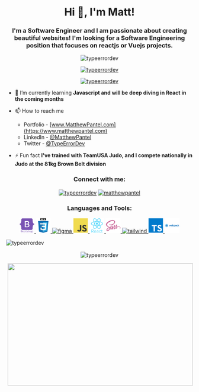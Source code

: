 <h1 align="center">Hi 👋, I'm Matt!</h1>
<h3 align="center">I'm a Software Engineer and I am passionate about creating beautiful websites! I'm looking for a Software Engineering position that focuses on reactjs or Vuejs projects.</h3>

<p align="center"> <img src="https://komarev.com/ghpvc/?username=typeerrordev&label=Profile%20views&color=0e75b6&style=flat" alt="typeerrordev" /> </p>

<p align="center"> <a href="https://github.com/ryo-ma/github-profile-trophy"><img src="https://github-profile-trophy.vercel.app/?username=typeerrordev" alt="typeerrordev" /></a> </p>

<p align="center"> <a href="https://twitter.com/typeerrordev" target="blank"><img src="https://img.shields.io/twitter/follow/typeerrordev?logo=twitter&style=for-the-badge" alt="typeerrordev" /></a> </p>

- 🌱 I’m currently learning **Javascript and will be deep diving in React in the coming months**

- 📫 How to reach me 
  - Portfolio - [www.MatthewPantel.com](https://www.matthewpantel.com)
  - LinkedIn - [@MatthewPantel](https://www.linkedin.com/in/MatthewPantel)
  - Twitter - [@TypeErrorDev](https://www.twitter.com/TypeErrorDev)

- ⚡ Fun fact **I've trained with TeamUSA Judo, and I compete nationally in Judo at the 81kg Brown Belt division**

<h3 align="center">Connect with me:</h3>
<p align="center">
<a href="https://twitter.com/typeerrordev" target="blank"><img align="center" src="https://raw.githubusercontent.com/rahuldkjain/github-profile-readme-generator/master/src/images/icons/Social/twitter.svg" alt="typeerrordev" height="30" width="40" /></a>
<a href="https://linkedin.com/in/matthewpantel" target="blank"><img align="center" src="https://raw.githubusercontent.com/rahuldkjain/github-profile-readme-generator/master/src/images/icons/Social/linked-in-alt.svg" alt="matthewpantel" height="30" width="40" /></a>
</p>

<h3 align="center">Languages and Tools:</h3>
<p align="center"> <a href="https://getbootstrap.com" target="_blank" rel="noreferrer"> <img src="https://raw.githubusercontent.com/devicons/devicon/master/icons/bootstrap/bootstrap-plain-wordmark.svg" alt="bootstrap" width="40" height="40"/> </a> <a href="https://www.w3schools.com/css/" target="_blank" rel="noreferrer"> <img src="https://raw.githubusercontent.com/devicons/devicon/master/icons/css3/css3-original-wordmark.svg" alt="css3" width="40" height="40"/> </a> <a href="https://www.figma.com/" target="_blank" rel="noreferrer"> <img src="https://www.vectorlogo.zone/logos/figma/figma-icon.svg" alt="figma" width="40" height="40"/> </a> <a href="https://developer.mozilla.org/en-US/docs/Web/JavaScript" target="_blank" rel="noreferrer"> <img src="https://raw.githubusercontent.com/devicons/devicon/master/icons/javascript/javascript-original.svg" alt="javascript" width="40" height="40"/> </a> <a href="https://reactjs.org/" target="_blank" rel="noreferrer"> <img src="https://raw.githubusercontent.com/devicons/devicon/master/icons/react/react-original-wordmark.svg" alt="react" width="40" height="40"/> </a> <a href="https://sass-lang.com" target="_blank" rel="noreferrer"> <img src="https://raw.githubusercontent.com/devicons/devicon/master/icons/sass/sass-original.svg" alt="sass" width="40" height="40"/> </a> <a href="https://tailwindcss.com/" target="_blank" rel="noreferrer"> <img src="https://www.vectorlogo.zone/logos/tailwindcss/tailwindcss-icon.svg" alt="tailwind" width="40" height="40"/> </a> <a href="https://www.typescriptlang.org/" target="_blank" rel="noreferrer"> <img src="https://raw.githubusercontent.com/devicons/devicon/master/icons/typescript/typescript-original.svg" alt="typescript" width="40" height="40"/> </a> <a href="https://webpack.js.org" target="_blank" rel="noreferrer"> <img src="https://raw.githubusercontent.com/devicons/devicon/d00d0969292a6569d45b06d3f350f463a0107b0d/icons/webpack/webpack-original-wordmark.svg" alt="webpack" width="40" height="40"/> </a> </p>

<p><img align="center" src="https://github-readme-stats.vercel.app/api/top-langs?username=typeerrordev&show_icons=true&locale=en&layout=compact" alt="typeerrordev" /></p>

<p align="center"><img align="center" src="https://github-readme-streak-stats.herokuapp.com/?user=typeerrordev&" alt="typeerrordev" /></p>
<a target="_blank">
  <img align="right" height="330px" width="500px" src="https://wakatime.com/share/@16c5dd78-106c-414b-8db4-1f9997584cea/6c236710-b07a-49d0-b996-f00d7b192fbe.svg" >
</a>
